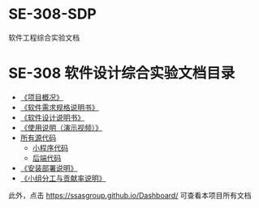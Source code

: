 # SE-308-SDP
软件工程综合实验文档

# SE-308 软件设计综合实验文档目录

- [《项目概况》](01-about.md)
- [《软件需求规格说明书》 ](01-01-SRS.md)
- [《软件设计说明书》](01-02-SDS.md)
- [《使用说明（演示视频）》](http://tiandiyijian.top/2019/06/23/swsad-video/)
- [所有源代码](https://github.com/SSASGroup)
  - [小程序代码](https://github.com/SSASGroup/client/tree/master/miniprogram-test-v3)
  - [后端代码](https://github.com/SSASGroup/client/tree/master/server)
- [《安装部署说明》](01-03-setup.md)
- [《小组分工与贡献率说明》](X5-teamwork-profile.md)

    
    
此外，点击 https://ssasgroup.github.io/Dashboard/ 可查看本项目所有文档
